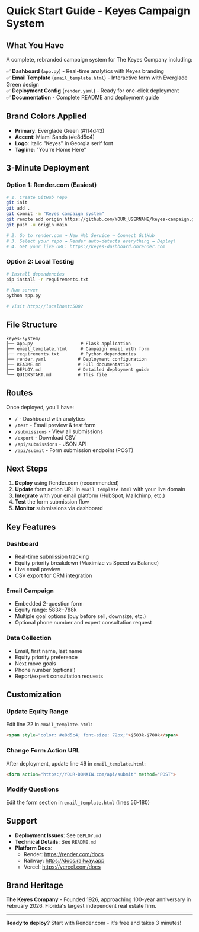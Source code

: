 # Quick Start Guide - Keyes Campaign System

## What You Have

A complete, rebranded campaign system for The Keyes Company including:

✅ **Dashboard** (`app.py`) - Real-time analytics with Keyes branding  
✅ **Email Template** (`email_template.html`) - Interactive form with Everglade Green design  
✅ **Deployment Config** (`render.yaml`) - Ready for one-click deployment  
✅ **Documentation** - Complete README and deployment guide

## Brand Colors Applied

- **Primary**: Everglade Green (#114d43)
- **Accent**: Miami Sands (#e8d5c4)  
- **Logo**: Italic "Keyes" in Georgia serif font
- **Tagline**: "You're Home Here"

## 3-Minute Deployment

### Option 1: Render.com (Easiest)

```bash
# 1. Create GitHub repo
git init
git add .
git commit -m "Keyes campaign system"
git remote add origin https://github.com/YOUR_USERNAME/keyes-campaign.git
git push -u origin main

# 2. Go to render.com → New Web Service → Connect GitHub
# 3. Select your repo → Render auto-detects everything → Deploy!
# 4. Get your live URL: https://keyes-dashboard.onrender.com
```

### Option 2: Local Testing

```bash
# Install dependencies
pip install -r requirements.txt

# Run server
python app.py

# Visit http://localhost:5002
```

## File Structure

```
keyes-system/
├── app.py                  # Flask application
├── email_template.html     # Campaign email with form
├── requirements.txt        # Python dependencies
├── render.yaml            # Deployment configuration
├── README.md              # Full documentation
├── DEPLOY.md              # Detailed deployment guide
└── QUICKSTART.md          # This file
```

## Routes

Once deployed, you'll have:

- `/` - Dashboard with analytics
- `/test` - Email preview & test form
- `/submissions` - View all submissions
- `/export` - Download CSV
- `/api/submissions` - JSON API
- `/api/submit` - Form submission endpoint (POST)

## Next Steps

1. **Deploy** using Render.com (recommended)
2. **Update** form action URL in `email_template.html` with your live domain
3. **Integrate** with your email platform (HubSpot, Mailchimp, etc.)
4. **Test** the form submission flow
5. **Monitor** submissions via dashboard

## Key Features

### Dashboard
- Real-time submission tracking
- Equity priority breakdown (Maximize vs Speed vs Balance)
- Live email preview
- CSV export for CRM integration

### Email Campaign
- Embedded 2-question form
- Equity range: $583k-$788k
- Multiple goal options (buy before sell, downsize, etc.)
- Optional phone number and expert consultation request

### Data Collection
- Email, first name, last name
- Equity priority preference
- Next move goals
- Phone number (optional)
- Report/expert consultation requests

## Customization

### Update Equity Range
Edit line 22 in `email_template.html`:
```html
<span style="color: #e8d5c4; font-size: 72px;">$583k-$788k</span>
```

### Change Form Action URL
After deployment, update line 49 in `email_template.html`:
```html
<form action="https://YOUR-DOMAIN.com/api/submit" method="POST">
```

### Modify Questions
Edit the form section in `email_template.html` (lines 56-180)

## Support

- **Deployment Issues**: See `DEPLOY.md`
- **Technical Details**: See `README.md`
- **Platform Docs**: 
  - Render: https://render.com/docs
  - Railway: https://docs.railway.app
  - Vercel: https://vercel.com/docs

## Brand Heritage

**The Keyes Company** - Founded 1926, approaching 100-year anniversary in February 2026. Florida's largest independent real estate firm.

---

**Ready to deploy?** Start with Render.com - it's free and takes 3 minutes!

